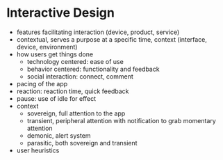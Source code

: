 # Interactive Design

* features facilitating interaction (device, product, service)
* contextual, serves a purpose at a specific time, context (interface, device, environment)
* how users get things done
  * technology centered: ease of use
  * behavior centered: functionality and feedback
  * social interaction: connect, comment
* pacing of the app
* reaction: reaction time, quick feedback
* pause: use of idle for effect
* context
  * sovereign, full attention to the app
  * transient, peripheral attention with notification to grab momentary attention
  * demonic, alert system
  * parasitic, both sovereign and transient
* user heuristics
